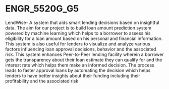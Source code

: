 # ENGR_5520G_G5
LendWise- A system that aids smart lending decisions based on insightful data.
The aim for our project is to build loan amount prediction system powered by machine learning which helps to a borrower to assess his eligibility for a loan amount based on his personal and financial information. This system is also useful for lenders to visualize and analyze various factors influencing loan approval decisions, behavior and the associated risk. This system enhances Peer-to-Peer lending facility wherein a borrower gets the transparency about their loan estimate they can qualify for and the interest rate which helps them make an informed decision. The process leads to faster approval loans by automating the decision which helps lenders to have better insights about their funding including their profitability and the associated risk
